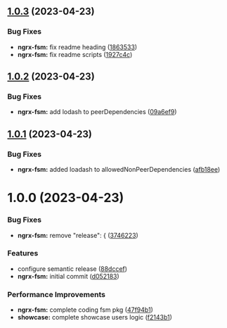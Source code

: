 ## [1.0.3](https://github.com/psychomet/ngrx-based-state-machine/compare/ngrx-fsm-v1.0.2...ngrx-fsm-v1.0.3) (2023-04-23)


### Bug Fixes

* **ngrx-fsm:** fix readme heading ([1863533](https://github.com/psychomet/ngrx-based-state-machine/commit/1863533170b44baafc582666ee5f5d1f9892190a))
* **ngrx-fsm:** fix readme scripts ([1927c4c](https://github.com/psychomet/ngrx-based-state-machine/commit/1927c4c285fd8354e1cc9e0bec913a2cf5bc6ecb))

## [1.0.2](https://github.com/psychomet/ngrx-based-state-machine/compare/ngrx-fsm-v1.0.1...ngrx-fsm-v1.0.2) (2023-04-23)


### Bug Fixes

* **ngrx-fsm:** add lodash to peerDependencies ([09a6ef9](https://github.com/psychomet/ngrx-based-state-machine/commit/09a6ef98f30a833365800e3111e187ff96785088))

## [1.0.1](https://github.com/psychomet/ngrx-based-state-machine/compare/ngrx-fsm-v1.0.0...ngrx-fsm-v1.0.1) (2023-04-23)

### Bug Fixes

- **ngrx-fsm:** added loadash to allowedNonPeerDependencies ([afb18ee](https://github.com/psychomet/ngrx-based-state-machine/commit/afb18eedaece0f2b5c2ffe516dbb45932e2dde33))

# 1.0.0 (2023-04-23)

### Bug Fixes

- **ngrx-fsm:** remove "release": { ([3746223](https://github.com/psychomet/ngrx-based-state-machine/commit/374622396f1b10de58633a6593416afaf58bd734))

### Features

- configure semantic release ([88dccef](https://github.com/psychomet/ngrx-based-state-machine/commit/88dccef424eff6d821f8009aa70cccd8f2defd8d))
- **ngrx-fsm:** initial commit ([d052183](https://github.com/psychomet/ngrx-based-state-machine/commit/d05218355802f3efd4759c2c831faa6d395af2d1))

### Performance Improvements

- **ngrx-fsm:** complete coding fsm pkg ([47f94b1](https://github.com/psychomet/ngrx-based-state-machine/commit/47f94b183ea0d75729a624927a42a862d3fc8563))
- **showcase:** complete showcase users logic ([f2143b1](https://github.com/psychomet/ngrx-based-state-machine/commit/f2143b1d491765ee6663559d80fb483c7b5d761d))
